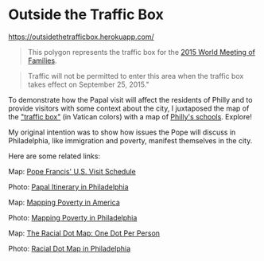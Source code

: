 # Outside the Traffic Box

https://outsidethetrafficbox.herokuapp.com/

>This polygon represents the traffic box for the
[2015 World Meeting of Families](http://www.worldmeeting2015.org/).

>Traffic will not be permitted to enter this area when
the traffic box takes effect on September 25, 2015."

To demonstrate how the Papal visit will affect
the residents of Philly and to provide visitors
with some context about the city, I juxtaposed
the map of the ["traffic box"](https://www.opendataphilly.org/dataset/world-meeting-of-families-traffic-box) (in Vatican colors)
with a map of [Philly's schools](https://www.opendataphilly.org/dataset/schools). Explore!

My original intention was to show how issues the
Pope will discuss in Philadelphia, like immigration
and poverty, manifest themselves in the city.

Here are some related links:

Map: [Pope Francis' U.S. Visit Schedule](http://www.nytimes.com/interactive/2015/08/28/us/papal-visit-schedule.html)

Photo: [Papal Itinerary in Philadelphia](https://outsidethetrafficbox.herokuapp.com/images/PhillyItinerary.png)

Map: [Mapping Poverty in America](http://www.nytimes.com/newsgraphics/2014/01/05/poverty-map/)

Photo: [Mapping Poverty in Philadelphia](https://outsidethetrafficbox.herokuapp.com/images/PhillyPoverty.png)

Map: [The Racial Dot Map: One Dot Per Person](http://demographics.coopercenter.org/DotMap/)

Photo: [Racial Dot Map in Philadelphia](http://www.wired.com/images_blogs/design/2013/08/phillyphilly.jpg)
